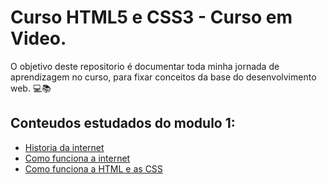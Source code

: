 # Curso HTML5 e CSS3 - Curso em Video.

O objetivo deste repositorio é documentar toda minha jornada de aprendizagem no curso, para fixar conceitos da base do desenvolvimento web. 💻📚


## Conteudos estudados do modulo 1:

* [Historia da internet](https://github.com/alexdiegoo/curso-html5-e-css3/blob/main/modulo-1/historia-da-internet.md)
* [Como funciona a internet](https://github.com/alexdiegoo/curso-html5-e-css3/blob/main/modulo-1/como-funciona-a-internet.md)
* [Como funciona a HTML e as CSS](https://github.com/alexdiegoo/curso-html5-e-css3/blob/main/modulo-1/como-funciona-html-css.md)
